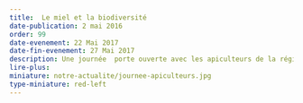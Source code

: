 ```yaml
---
title:  Le miel et la biodiversité
date-publication: 2 mai 2016
order: 99
date-evenement: 22 Mai 2017
date-fin-evenement: 27 Mai 2017
description: Une journée  porte ouverte avec les apiculteurs de la région
lire-plus: 
miniature: notre-actualite/journee-apiculteurs.jpg
type-miniature: red-left
---
```

